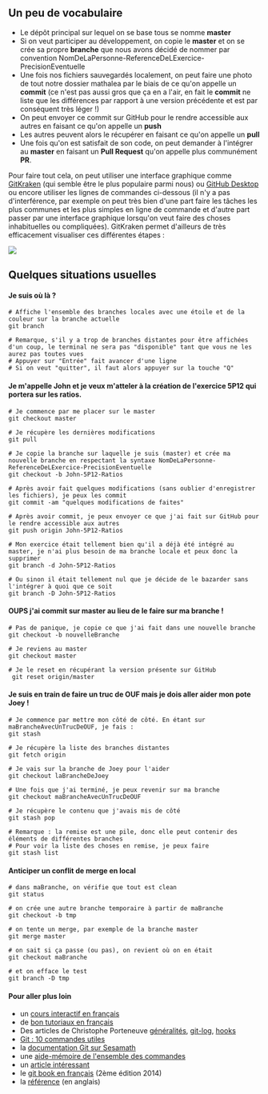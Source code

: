 
## Un peu de vocabulaire
* Le dépôt principal sur lequel on se base tous se nomme **master**
* Si on veut participer au développement, on copie le **master** et on se crée sa propre **branche** que nous avons décidé de nommer par convention NomDeLaPersonne-ReferenceDeLExercice-PrecisionEventuelle
* Une fois nos fichiers sauvegardés localement, on peut faire une photo de tout notre dossier mathalea par le biais de ce qu'on appelle un **commit** (ce n'est pas aussi gros que ça en a l'air, en fait le **commit** ne liste que les différences par rapport à une version précédente et est par conséquent très léger !)
* On peut envoyer ce commit sur GitHub pour le rendre accessible aux autres en faisant ce qu'on appelle un **push**
* Les autres peuvent alors le récupérer en faisant ce qu'on appelle un **pull**
* Une fois qu'on est satisfait de son code, on peut demander à l'intégrer au **master** en faisant un **Pull Request** qu'on appelle plus communément **PR**.

Pour faire tout cela, on peut utiliser une interface graphique comme [GitKraken](https://www.gitkraken.com/download) (qui semble être le plus populaire parmi nous) ou [GitHub Desktop](https://desktop.github.com/) ou encore utiliser les lignes de commandes ci-dessous (il n'y a pas d'interférence, par exemple on peut très bien d'une part faire les tâches les plus communes et les plus simples en ligne de commande et d'autre part passer par une interface graphique lorsqu'on veut faire des choses inhabituelles ou compliquées).
GitKraken permet d'ailleurs de très efficacement visualiser ces différentes étapes :

![](img/Git-1.png)

## Quelques situations usuelles

#### Je suis où là ?
```shell
# Affiche l'ensemble des branches locales avec une étoile et de la couleur sur la branche actuelle
git branch

# Remarque, s'il y a trop de branches distantes pour être affichées d'un coup, le terminal ne sera pas "disponible" tant que vous ne les aurez pas toutes vues
# Appuyer sur "Entrée" fait avancer d'une ligne
# Si on veut "quitter", il faut alors appuyer sur la touche "Q"
```
#### Je m'appelle John et je veux m'atteler à la création de l'exercice 5P12 qui portera sur les ratios.
```shell
# Je commence par me placer sur le master
git checkout master

# Je récupère les dernières modifications
git pull

# Je copie la branche sur laquelle je suis (master) et crée ma nouvelle branche en respectant la syntaxe NomDeLaPersonne-ReferenceDeLExercice-PrecisionEventuelle
git checkout -b John-5P12-Ratios

# Après avoir fait quelques modifications (sans oublier d'enregistrer les fichiers), je peux les commit
git commit -am "quelques modifications de faites"

# Après avoir commit, je peux envoyer ce que j'ai fait sur GitHub pour le rendre accessible aux autres
git push origin John-5P12-Ratios

# Mon exercice était tellement bien qu'il a déjà été intégré au master, je n'ai plus besoin de ma branche locale et peux donc la supprimer
git branch -d John-5P12-Ratios

# Ou sinon il était tellement nul que je décide de le bazarder sans l'intégrer à quoi que ce soit
git branch -D John-5P12-Ratios

```
#### OUPS j'ai commit sur master au lieu de le faire sur ma branche !
```shell
# Pas de panique, je copie ce que j'ai fait dans une nouvelle branche
git checkout -b nouvelleBranche

# Je reviens au master
git checkout master

# Je le reset en récupérant la version présente sur GitHub
 git reset origin/master

```
#### Je suis en train de faire un truc de OUF mais je dois aller aider mon pote Joey !
```shell
# Je commence par mettre mon côté de côté. En étant sur maBrancheAvecUnTrucDeOUF, je fais :
git stash

# Je récupère la liste des branches distantes
git fetch origin

# Je vais sur la branche de Joey pour l'aider
git checkout laBrancheDeJoey

# Une fois que j'ai terminé, je peux revenir sur ma branche
git checkout maBrancheAvecUnTrucDeOUF

# Je récupère le contenu que j'avais mis de côté
git stash pop

# Remarque : la remise est une pile, donc elle peut contenir des éléments de différentes branches
# Pour voir la liste des choses en remise, je peux faire
git stash list

```
#### Anticiper un conflit de merge en local
```shell
# dans maBranche, on vérifie que tout est clean
git status

# on crée une autre branche temporaire à partir de maBranche
git checkout -b tmp

# on tente un merge, par exemple de la branche master
git merge master

# on sait si ça passe (ou pas), on revient où on en était
git checkout maBranche

# et on efface le test
git branch -D tmp
```

#### Pour aller plus loin
* un [cours interactif en français](https://learngitbranching.js.org/?locale=fr_FR)
* de [bon tutoriaux en français](https://fr.atlassian.com/git/tutorials)
* Des articles de Christophe Porteneuve [généralités](https://delicious-insights.com/fr/articles/git-workflows-generality/), [git-log](https://delicious-insights.com/fr/articles/git-log/), [hooks](https://delicious-insights.com/fr/articles/git-hooks-commit/)
* [Git : 10 commandes utiles](http://pioupioum.fr/developpement/git-10-commandes-utiles.html)
* la [documentation Git sur Sesamath](https://wiki.sesamath.net/doku.php?id=public:dev:git:start)
* une [aide-mémoire de l'ensemble des commandes](http://ndpsoftware.com/git-cheatsheet.html)
* un [article intéressant](https://delicious-insights.com/fr/articles/apprendre-git)
* le [git book en français](https://git-scm.com/book/fr/v2) (2ème édition 2014)
* la [référence](https://git-scm.com/docs) (en anglais)
